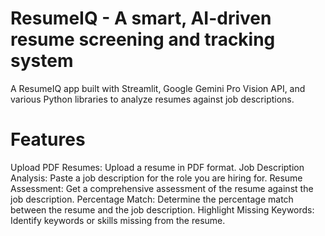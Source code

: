 # ResumeIQ - A smart, AI-driven resume screening and tracking system

A ResumeIQ app built with Streamlit, Google Gemini Pro Vision API, and various Python libraries to analyze resumes against job descriptions.

# Features
Upload PDF Resumes: Upload a resume in PDF format.
Job Description Analysis: Paste a job description for the role you are hiring for.
Resume Assessment: Get a comprehensive assessment of the resume against the job description.
Percentage Match: Determine the percentage match between the resume and the job description.
Highlight Missing Keywords: Identify keywords or skills missing from the resume.
